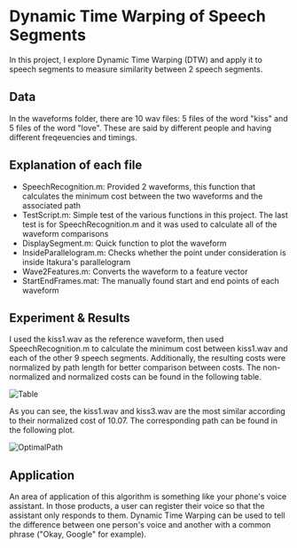 # Dynamic Time Warping of Speech Segments

In this project, I explore Dynamic Time Warping (DTW) and apply it to speech segments to measure similarity between 2 speech segments. 

## Data

In the waveforms folder, there are 10 wav files: 5 files of the word "kiss" and 5 files of the word "love". These are said by different people and having different freqeuencies and timings.

## Explanation of each file

* SpeechRecognition.m: Provided 2 waveforms, this function that calculates the minimum cost between the two waveforms and the associated path
* TestScript.m: Simple test of the various functions in this project. The last test is for SpeechRecognition.m and it was used to calculate all of the waveform comparisons 
* DisplaySegment.m: Quick function to plot the waveform
* InsideParallelogram.m: Checks whether the point under consideration is inside Itakura's parallelogram
* Wave2Features.m: Converts the waveform to a feature vector
* StartEndFrames.mat: The manually found start and end points of each waveform

## Experiment & Results

I used the kiss1.wav as the reference waveform, then used SpeechRecognition.m to calculate the minimum cost between kiss1.wav and each of the other 9 speech segments. Additionally, the resulting costs were normalized by path length for better comparison between costs. The non-normalized and normalized costs can be found in the following table.

![Table](/Visuals/Table.png)

As you can see, the kiss1.wav and kiss3.wav are the most similar according to their normalized cost of 10.07. The corresponding path can be found in the following plot.

![OptimalPath](/Visuals/OptimalPath.png)

## Application

An area of application of this algorithm is something like your phone's voice assistant. In those products, a user can register their voice so that the assistant only responds to them. Dynamic Time Warping can be used to tell the difference between one person's voice and another with a common phrase ("Okay, Google" for example). 
